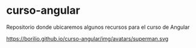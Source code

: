 # curso-angular
Repositorio donde ubicaremos algunos recursos para el curso de Angular

https://borilio.github.io/curso-angular/img/avatars/superman.svg
